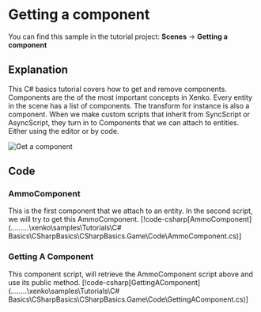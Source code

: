# Getting a component
You can find this sample in the tutorial project: **Scenes** ->  **Getting a component** 

## Explanation
This C# basics tutorial covers how to get and remove components. Components are the of the most important concepts in Xenko. Every entity in the scene has a list of components. The transform for instance is also a component. When we make custom scripts that inherit from SyncScript or AsyncScript, they turn in to Components that we can attach to entities. Either using the editor or by code.

![Get a component](media/getting-a-component.png)

## Code
### AmmoComponent
This is the first component that we attach to an entity. In the second script, we will try to get this AmmoComponent.
[!code-csharp[AmmoComponent](...\..\..\..\xenko\samples\Tutorials\C# Basics\CSharpBasics\CSharpBasics.Game\Code\AmmoComponent.cs)]

### Getting A Component
This component script, will retrieve the AmmoComponent script above and use its public method.
[!code-csharp[GettingAComponent](..\..\..\..\xenko\samples\Tutorials\C# Basics\CSharpBasics\CSharpBasics.Game\Code\GettingAComponent.cs)]
